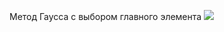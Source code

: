 Метод Гаусса с выбором главного элемента
![](https://sun9-19.userapi.com/impf/0oLPOLJNpWBlh7MrL64q7nm-tmI739CHydeyLw/T0HClcMsTVM.jpg?size=697x466&quality=96&sign=040321b7c317bdaa9ddd54fe2b4eb44b&type=album)
